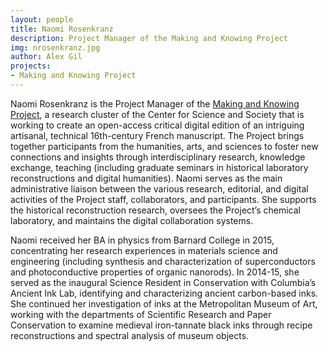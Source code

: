 ```yaml
---
layout: people
title: Naomi Rosenkranz
description: Project Manager of the Making and Knowing Project
img: nrosenkranz.jpg
author: Alex Gil
projects:
- Making and Knowing Project
---
```


Naomi Rosenkranz is the Project Manager of the [Making and Knowing Project](http://www.makingandknowing.org/), a research cluster of the Center for Science and Society that is working to create an open-access critical digital edition of an intriguing artisanal, technical 16th-century French manuscript. The Project brings together participants from the humanities, arts, and sciences to foster new connections and insights through interdisciplinary research, knowledge exchange, teaching (including graduate seminars in historical laboratory reconstructions and digital humanities). 
Naomi serves as the main administrative liaison between the various research, editorial, and digital activities of the Project staff, collaborators, and participants. She supports the historical reconstruction research, oversees the Project’s chemical laboratory, and maintains the digital collaboration systems. 

Naomi received her BA in physics from Barnard College in 2015, concentrating her research experiences in materials science and engineering (including synthesis and characterization of superconductors and photoconductive properties of organic nanorods). In 2014-15, she served as the inaugural Science Resident in Conservation with Columbia’s Ancient Ink Lab, identifying and characterizing ancient carbon-based inks. She continued her investigation of inks at the Metropolitan Museum of Art, working with the departments of Scientific Research and Paper Conservation to examine medieval iron-tannate black inks through recipe reconstructions and spectral analysis of museum objects.